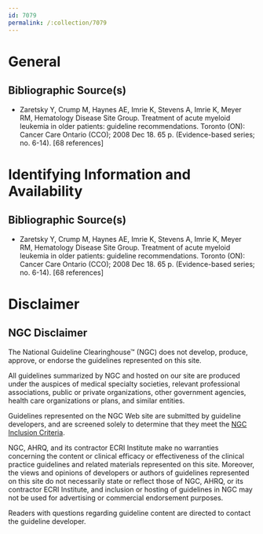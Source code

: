```yaml
---
id: 7079
permalink: /:collection/7079
---
```


# General

## Bibliographic Source(s)

- Zaretsky Y, Crump M, Haynes AE, Imrie K, Stevens A, Imrie K, Meyer RM, Hematology Disease Site Group. Treatment of acute myeloid leukemia in older patients: guideline recommendations. Toronto (ON): Cancer Care Ontario (CCO); 2008 Dec 18. 65 p. (Evidence-based series; no. 6-14). [68 references]

# Identifying Information and Availability

## Bibliographic Source(s)

- Zaretsky Y, Crump M, Haynes AE, Imrie K, Stevens A, Imrie K, Meyer RM, Hematology Disease Site Group. Treatment of acute myeloid leukemia in older patients: guideline recommendations. Toronto (ON): Cancer Care Ontario (CCO); 2008 Dec 18. 65 p. (Evidence-based series; no. 6-14). [68 references]

# Disclaimer

## NGC Disclaimer

The National Guideline Clearinghouse™ (NGC) does not develop, produce, approve, or endorse the guidelines represented on this site.

All guidelines summarized by NGC and hosted on our site are produced under the auspices of medical specialty societies, relevant professional associations, public or private organizations, other government agencies, health care organizations or plans, and similar entities.

Guidelines represented on the NGC Web site are submitted by guideline developers, and are screened solely to determine that they meet the [NGC Inclusion Criteria](/help-and-about/summaries/inclusion-criteria).

NGC, AHRQ, and its contractor ECRI Institute make no warranties concerning the content or clinical efficacy or effectiveness of the clinical practice guidelines and related materials represented on this site. Moreover, the views and opinions of developers or authors of guidelines represented on this site do not necessarily state or reflect those of NGC, AHRQ, or its contractor ECRI Institute, and inclusion or hosting of guidelines in NGC may not be used for advertising or commercial endorsement purposes.

Readers with questions regarding guideline content are directed to contact the guideline developer.

